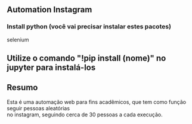 ## Automation Instagram

### Install python (você vai precisar instalar estes pacotes)

selenium <br>

## Utilize o comando "!pip install (nome)" no jupyter para instalá-los

## Resumo <br>
Esta é uma automação web para fins acadêmicos, que tem como função seguir pessoas aleatórias <br>
no instagram, seguindo cerca de 30 pessoas a cada execução.
